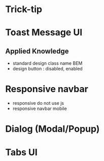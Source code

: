 # Trick-tip
# Toast Message UI
## Applied Knowledge
* standard design class name BEM
* design button : disabled, enabled
# Responsive navbar
* responsive do not use js
* responsive navbar mobile 
# Dialog (Modal/Popup)
# Tabs UI